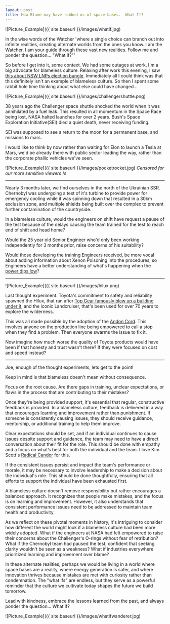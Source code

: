 ```yaml
---
layout: post
title: How Blame may have robbed us of space bases.  What If?
---
```


![Picture_Example]({{ site.baseurl }}/images/whatif.jpg)

In the wise words of the Watcher 'where a single choice can branch out into infinite realities, creating alternate worlds from the ones you know. I am the Watcher. I am your guide through these vast new realities. Follow me and ponder the question... "What if?"'

So before I get into it, some context.  We had some outages at work, I'm a big advocate for blameless culture.  Relaxing after work this evening, I saw [this about NSW LNPs election bungle](https://www.abc.net.au/news/2024-08-15/nsw-liberal-director-richard-shields-sacked/104231340).  Immediately all I could think was that this definitely isn't an example of blameless culture.  So then I spent some rabbit hole time thinking about what else could have changed...

![Picture_Example]({{ site.baseurl }}/images/challengershuttle.png)

38 years ago the Challenger space shuttle shocked the world when it was annihilated by a fuel leak.  This resulted in all momentum in the Space Race being lost, NASA halted launches for over 2 years.  Bush's Space Exploration Initiative(SEI) died a quiet death, never receiving funding.

SEI was supposed to see a return to the moon for a permanent base, and missions to mars.

I would like to think by now rather than waiting for Elon to launch a Tesla at Mars, we'd be already there with public sector leading the way, rather than the corporate phallic vehicles we've seen.

![Picture_Example]({{ site.baseurl }}/images/pocketrocket.jpg)
*Censored for our more sensitive viewers* /s

---

Nearly 3 months later, we find ourselves in the north of the Ukrainian SSR.  Chernobyl was undergoing a test of it's turbine to provide power for emergency cooling while it was spinning down that resulted in a 30km exclusion zone, and multiple shields being built over the complex to prevent further contamination of the countryside.  

In a blameless culture, would the engineers on shift have request a pause of the test because of the delays causing the team trained for the test to reach end of shift and head home?

Would the 25 year old Senior Engineer who'd only been working independently for 3 months prior, raise concerns of his suitability?

Would those developing the training Engineers received, be more vocal about adding information about Xenon Poisoning into the procedures, so Engineers have a better understanding of what's happening when the [power dips low](https://en.wikipedia.org/wiki/Chernobyl_disaster#Unexpected_drop_of_the_reactor_power)?

---

![Picture_Example]({{ site.baseurl }}/images/hilux.png)

Last thought experiment.  Toyota's commitment to safety and reliability spawned the Hilux, that ran after [Top Gear famously blew up a building under it](https://www.youtube.com/watch?v=kFnVZXQD5_k), and the iconic Landcruiser, that's been used for over 70 years to explore the wilderness.

This was all made possible by the adoption of the [Andon Cord](https://en.wikipedia.org/wiki/Andon_(manufacturing)).  This involves anyone on the production line being empowered to call a stop when they find a problem. Then everyone swarms the issue to fix it.

Now imagine how much worse the quality of Toyota products would have been if that honesty and trust wasn't there?  If they were focused on cost and speed instead?

---

Joe, enough of the thought experiments, lets get to the point!

Keep in mind is that blameless doesn't mean without consequence.

Focus on the root cause.  Are there gaps in training, unclear expectations, or flaws in the process that are contributing to their mistakes?

Once they're being provided support, it's essential that regular, constructive feedback is provided. In a blameless culture, feedback is delivered in a way that encourages learning and improvement rather than punishment. If someone is consistently causing issues, they should receive guidance, mentorship, or additional training to help them improve.

Clear expectations should be set, and if an individual continues to cause issues despite support and guidance, the team may need to have a direct conversation about their fit for the role. This should be done with empathy and a focus on what’s best for both the individual and the team.  I love Kim Scott's [Radical Candor](https://www.radicalcandor.com/) for this.

If the consistent issues persist and impact the team's performance or morale, it may be necessary to involve leadership to make a decision about the individual's role. This should be done thoughtfully, ensuring that all efforts to support the individual have been exhausted first.

A blameless culture doesn't remove responsibility but rather encourages a balanced approach. It recognizes that people make mistakes, and the focus is on learning and improvement. However, it also understands that consistent performance issues need to be addressed to maintain team health and productivity.

As we reflect on these pivotal moments in history, it's intriguing to consider how different the world might look if a blameless culture had been more widely adopted. What if the engineers at NASA had felt empowered to raise their concerns about the Challenger's O-rings without fear of retribution? What if the Chernobyl team had paused the test, confident that seeking clarity wouldn't be seen as a weakness? What if industries everywhere prioritized learning and improvement over blame?

In these alternate realities, perhaps we would be living in a world where space bases are a reality, where energy generation is safer, and where innovation thrives because mistakes are met with curiosity rather than condemnation. The "what ifs" are endless, but they serve as a powerful reminder that the culture we cultivate today shapes the future we build tomorrow.

Lead with kindness, embrace the lessons learned from the past, and always ponder the question... What if?

![Picture_Example]({{ site.baseurl }}/images/whatifwanderer.jpg)